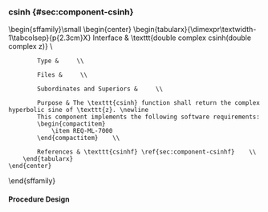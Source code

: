 ### csinh  {#sec:component-csinh}

\begin{sffamily}\small
	\begin{center}
		\begin{tabularx}{\dimexpr\textwidth-1\tabcolsep}{p{2.3cm}X}
			Interface       & \texttt{double complex csinh(double complex z)} \\ 
			
			Type &     \\ 
			
			Files &     \\ 
			
			Subordinates and Superiors &     \\ 
			
			Purpose & The \texttt{csinh} function shall return the complex hyperbolic sine of \texttt{z}. \newline
			This component implements the following software requirements:
			\begin{compactitem}
				\item REQ-ML-7000
			\end{compactitem}    \\ 
			
			References & \texttt{csinhf} \ref{sec:component-csinhf}    \\ 
		\end{tabularx}
	\end{center}
\end{sffamily}

#### Procedure Design
